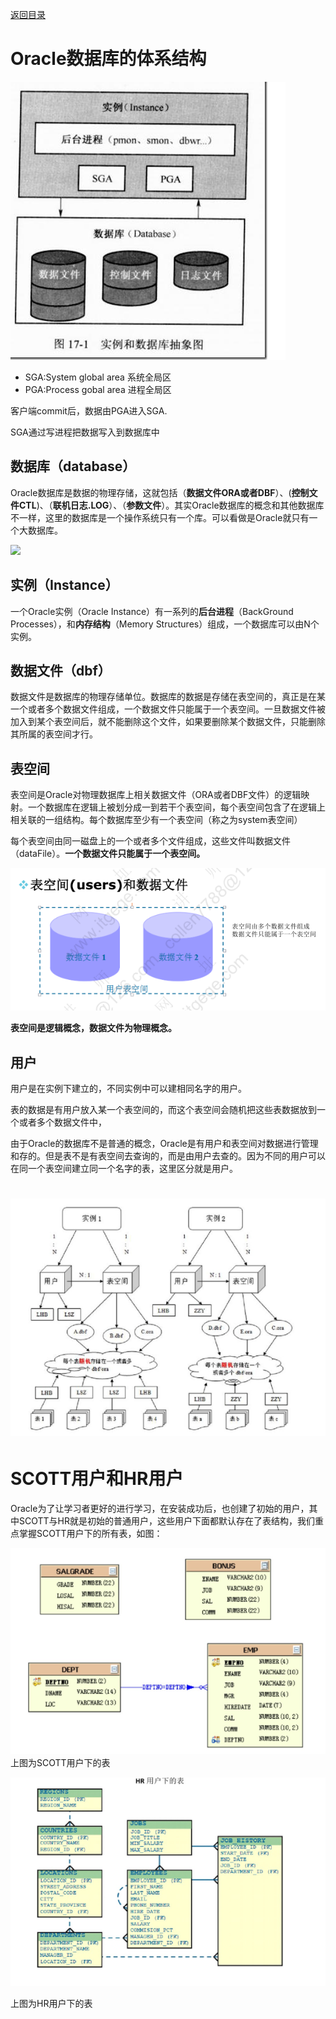 [返回目录](/README.md)

# Oracle数据库的体系结构

![](../assets/import5.png)

* SGA:System global area 系统全局区
* PGA:Process gobal area  进程全局区

客户端commit后，数据由PGA进入SGA.

SGA通过写进程把数据写入到数据库中

## 数据库（database）

Oracle数据库是数据的物理存储，这就包括（**数据文件ORA或者DBF**）、\(**控制文件CTL**\)、（**联机日志.LOG**）、（**参数文件**）。其实Oracle数据库的概念和其他数据库不一样，这里的数据库是一个操作系统只有一个库。可以看做是Oracle就只有一个大数据库。

![](../assets/import4.png)

## 实例（Instance）

一个Oracle实例（Oracle Instance）有一系列的**后台进程**（BackGround Processes），和**内存结构**（Memory Structures）组成，一个数据库可以由N个实例。

## 数据文件（dbf）

数据文件是数据库的物理存储单位。数据库的数据是存储在表空间的，真正是在某一个或者多个数据文件组成，一个数据文件只能属于一个表空间。一旦数据文件被加入到某个表空间后，就不能删除这个文件，如果要删除某个数据文件，只能删除其所属的表空间才行。

## 表空间

表空间是Oracle对物理数据库上相关数据文件（ORA或者DBF文件）的逻辑映射。一个数据库在逻辑上被划分成一到若干个表空间，每个表空间包含了在逻辑上相关联的一组结构。每个数据库至少有一个表空间（称之为system表空间）

每个表空间由同一磁盘上的一个或者多个文件组成，这些文件叫数据文件（dataFile）。**一个数据文件只能属于一个表空间。**

![](../assets/import6.png)

**表空间是逻辑概念，数据文件为物理概念。**

## 用户

用户是在实例下建立的，不同实例中可以建相同名字的用户。

表的数据是有用户放入某一个表空间的，而这个表空间会随机把这些表数据放到一个或者多个数据文件中，

由于Oracle的数据库不是普通的概念，Oracle是有用户和表空间对数据进行管理和存的。但是表不是有表空间去查询的，而是由用户去查的。因为不同的用户可以在同一个表空间建立同一个名字的表，这里区分就是用户。

# ![](../assets/import.png)

# SCOTT用户和HR用户

Oracle为了让学习者更好的进行学习，在安装成功后，也创建了初始的用户，其中SCOTT与HR就是初始的普通用户，这些用户下面都默认存在了表结构，我们重点掌握SCOTT用户下的所有表，如图：

![](../assets/import2.png)上图为SCOTT用户下的表

![](../assets/import3.png)

上图为HR用户下的表

